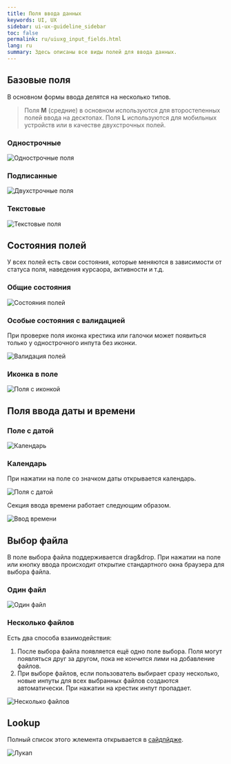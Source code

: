 ```yaml
---
title: Поля ввода данных
keywords: UI, UX
sidebar: ui-ux-guideline_sidebar
toc: false
permalink: ru/uiuxg_input_fields.html
lang: ru
summary: Здесь описаны все виды полей для ввода данных.
---
```


## Базовые поля

В основном формы ввода делятся на несколько типов.

>Поля **M** (средние) в основном используются для второстепенных полей ввода на десктопах. Поля **L** используются для мобильных устройств или в качестве двухстрочных полей.

### Однострочные

![Однострочные поля](../../../images/pages/guides/ui-ux-guideline/uiuxg_input_fields/1.png)

### Подписанные

![Двухстрочные поля](../../../images/pages/guides/ui-ux-guideline/uiuxg_input_fields/2.png)

### Текстовые

![Текстовые поля](../../../images/pages/guides/ui-ux-guideline/uiuxg_input_fields/3.png)

## Состояния полей

У всех полей есть свои состояния, которые меняются в зависимости от статуса поля, наведения курсаора, активности и т.д.

### Общие состояния

![Состояния полей](../../../images/pages/guides/ui-ux-guideline/uiuxg_input_fields/4.png)

### Особые состояния с валидацией

При проверке поля иконка крестика или галочки может появиться только у однострочного инпута без иконки.

![Валидация полей](../../../images/pages/guides/ui-ux-guideline/uiuxg_input_fields/5.png)

### Иконка в поле

![Поля с иконкой](../../../images/pages/guides/ui-ux-guideline/uiuxg_input_fields/6.png)

## Поля ввода даты и времени

### Поле с датой

![Календарь](../../../images/pages/guides/ui-ux-guideline/uiuxg_input_fields/9.png)

### Календарь

При нажатии на поле со значком даты открывается календарь.

![Поля с датой](../../../images/pages/guides/ui-ux-guideline/uiuxg_input_fields/7.png)

Секция ввода времени работает следующим образом.

![Ввод времени](../../../images/pages/guides/ui-ux-guideline/uiuxg_input_fields/8.png)

## Выбор файла

В поле выбора файла поддерживается drag&drop. При нажатии на поле или кнопку ввода происходит открытие стандартного окна браузера для выбора файла.

### Один файл

![Один файл](../../../images/pages/guides/ui-ux-guideline/uiuxg_input_fields/10.png)

### Несколько файлов

Есть два способа взаимодействия:

1. После выбора файла появляется ещё одно поле выбора. Поля могут появляться друг за другом, пока не кончится лими на добавление файлов.
2. При выборе файлов, если пользователь выбирает сразу несколько, новые инпуты для всех выбранных файлов создаются автоматически. При нажатии на крестик инпут пропадает.

![Несколько файлов](../../../images/pages/guides/ui-ux-guideline/uiuxg_input_fields/11.png)

## Lookup

Полный список этого жлемента открывается в [сайдпйдже](404.md).

![Лукап](../../../images/pages/guides/ui-ux-guideline/uiuxg_input_fields/12.png)
